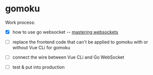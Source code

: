 # gomoku

Work process:

* [x] how to use go websocket -- [mastering websockets](https://programmingpercy.tech/blog/mastering-websockets-with-go/)
* [ ] replace the frontend code that can't be applied to gomoku with or without Vue CLi for gomoku
* [ ] connect the wire between Vue CLi and Go WebSocket
* [ ] test & put into production

